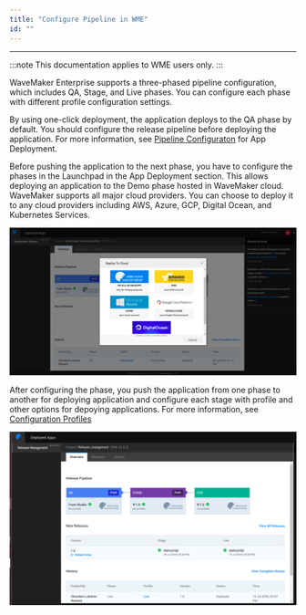 ```yaml
---
title: "Configure Pipeline in WME"
id: ""
---
```

---

:::note
This documentation applies to WME users only.
:::

WaveMaker Enterprise supports a three-phased pipeline configuration, which includes QA, Stage, and Live phases. You can configure each phase with different profile configuration settings.

By using one-click deployment, the application deploys to the QA phase by default. You should configure the release pipeline before deploying the application. For more information, see [Pipeline Configuraton](learn/on-premise/configure/config-pipeline) for App Deployment.

Before pushing the application to the next phase, you have to configure the phases in the Launchpad in the App Deployment section. This allows deploying an application to the Demo phase hosted in WaveMaker cloud. WaveMaker supports all major cloud providers. You can choose to deploy it to any cloud providers including AWS, Azure, GCP, Digital Ocean, and Kubernetes Services.

![WME cloud providers](/learn/assets/manage_apps_live.png)

After configuring the phase, you push the application from one phase to another for deploying application and configure each stage with profile and other options for depoying applications. For more information, see [Configuration Profiles](/learn/app-development/deployment/configuration-profiles)

![WME phases](/learn/assets/ptl_cloud_done.png)
